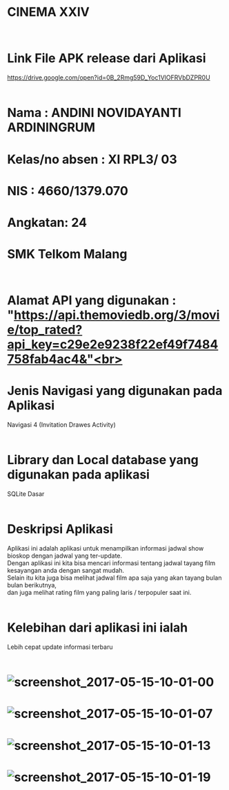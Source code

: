 # CINEMA XXIV <br><br>
# Link File APK release dari Aplikasi <br>
https://drive.google.com/open?id=0B_2Rmg59D_Yoc1VlOFRVbDZPR0U<br><br>
# Nama : ANDINI NOVIDAYANTI ARDININGRUM<br>
# Kelas/no absen : XI RPL3/ 03<br>
# NIS : 4660/1379.070<br>
# Angkatan: 24<br>
# SMK Telkom Malang<br><br>
# Alamat API yang digunakan : "https://api.themoviedb.org/3/movie/top_rated?api_key=c29e2e9238f22ef49f7484758fab4ac4&"<br><br>
# Jenis Navigasi yang digunakan pada Aplikasi <br>
Navigasi 4 (Invitation Drawes Activity)<br>
<br>
# Library dan Local database yang digunakan pada aplikasi<br>
SQLite Dasar<br><br>
# Deskripsi Aplikasi <br>
 Aplikasi ini adalah aplikasi untuk menampilkan informasi jadwal show bioskop dengan jadwal yang ter-update.<br>
 Dengan aplikasi ini kita bisa mencari informasi tentang jadwal tayang film kesayangan anda dengan sangat mudah.<br>
 Selain itu kita juga bisa melihat jadwal film apa saja yang akan tayang bulan bulan berikutnya,<br>
 dan juga melihat rating film yang paling laris / terpopuler saat ini.<br> <br>
# Kelebihan dari aplikasi ini ialah <br>
Lebih cepat update informasi terbaru<br><br>
# ![screenshot_2017-05-15-10-01-00](https://cloud.githubusercontent.com/assets/22464643/26041564/14498462-3958-11e7-8960-26f02720b551.png)<br>
# ![screenshot_2017-05-15-10-01-07](https://cloud.githubusercontent.com/assets/22464643/26041566/148173f4-3958-11e7-9936-fdbbed33a798.png)<br>
# ![screenshot_2017-05-15-10-01-13](https://cloud.githubusercontent.com/assets/22464643/26041568/149f5676-3958-11e7-8097-e3d0d90e3127.png)<br>
# ![screenshot_2017-05-15-10-01-19](https://cloud.githubusercontent.com/assets/22464643/26041567/148990b6-3958-11e7-8653-e25b60680920.png)
